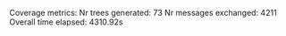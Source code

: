 Coverage metrics:
Nr trees generated: 73
Nr messages exchanged: 4211
Overall time elapsed: 4310.92s
